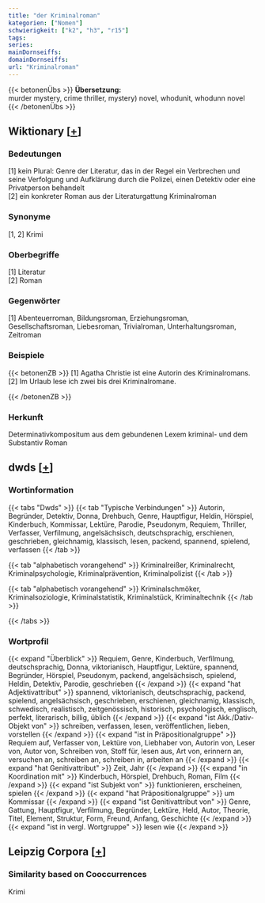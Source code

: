 ```yaml
---
title: "der Kriminalroman"
kategorien: ["Nomen"]
schwierigkeit: ["k2", "h3", "r15"]
tags:
series:
mainDornseiffs:
domainDornseiffs:
url: "Kriminalroman"
---
```


{{< betonenÜbs >}}
**Übersetzung:**  
murder mystery, crime thriller, mystery) novel, whodunit, whodunn novel  
{{< /betonenÜbs >}}

## Wiktionary [[+](https://de.wiktionary.org/wiki/Kriminalroman)]

### Bedeutungen
[1] kein Plural: Genre der Literatur, das in der Regel ein Verbrechen und seine Verfolgung und Aufklärung durch die Polizei, einen Detektiv oder eine Privatperson behandelt  
[2] ein konkreter Roman aus der Literaturgattung Kriminalroman  

### Synonyme
[1, 2] Krimi  

### Oberbegriffe
[1] Literatur  
[2] Roman  

### Gegenwörter
[1] Abenteuerroman, Bildungsroman, Erziehungsroman, Gesellschaftsroman, Liebesroman, Trivialroman, Unterhaltungsroman, Zeitroman  

### Beispiele
{{< betonenZB >}}
[1] Agatha Christie ist eine Autorin des Kriminalromans.  
[2] Im Urlaub lese ich zwei bis drei Kriminalromane.  

{{< /betonenZB >}}
### Herkunft
Determinativkompositum aus dem gebundenen Lexem kriminal- und dem Substantiv Roman  



## dwds [[+](https://www.dwds.de/wb/Kriminalroman)]

### Wortinformation
{{< tabs "Dwds" >}}
{{< tab "Typische Verbindungen" >}}
Autorin, Begründer, Detektiv, Donna, Drehbuch, Genre, Hauptfigur, Heldin, Hörspiel, Kinderbuch, Kommissar, Lektüre, Parodie, Pseudonym, Requiem, Thriller, Verfasser, Verfilmung, angelsächsisch, deutschsprachig, erschienen, geschrieben, gleichnamig, klassisch, lesen, packend, spannend, spielend, verfassen
{{< /tab >}}

{{< tab "alphabetisch vorangehend" >}}
Kriminalreißer, Kriminalrecht, Kriminalpsychologie, Kriminalprävention, Kriminalpolizist
{{< /tab >}}

{{< tab "alphabetisch vorangehend" >}}
Kriminalschmöker, Kriminalsoziologie, Kriminalstatistik, Kriminalstück, Kriminaltechnik
{{< /tab >}}

{{< /tabs >}}

### Wortprofil
{{< expand "Überblick" >}} Requiem, Genre, Kinderbuch, Verfilmung, deutschsprachig, Donna, viktorianisch, Hauptfigur, Lektüre, spannend, Begründer, Hörspiel, Pseudonym, packend, angelsächsisch, spielend, Heldin, Detektiv, Parodie, geschrieben {{< /expand >}}
{{< expand "hat Adjektivattribut" >}} spannend, viktorianisch, deutschsprachig, packend, spielend, angelsächsisch, geschrieben, erschienen, gleichnamig, klassisch, schwedisch, realistisch, zeitgenössisch, historisch, psychologisch, englisch, perfekt, literarisch, billig, üblich {{< /expand >}}
{{< expand "ist Akk./Dativ-Objekt von" >}} schreiben, verfassen, lesen, veröffentlichen, lieben, vorstellen {{< /expand >}}
{{< expand "ist in Präpositionalgruppe" >}} Requiem auf, Verfasser von, Lektüre von, Liebhaber von, Autorin von, Leser von, Autor von, Schreiben von, Stoff für, lesen aus, Art von, erinnern an, versuchen an, schreiben an, schreiben in, arbeiten an {{< /expand >}}
{{< expand "hat Genitivattribut" >}} Zeit, Jahr {{< /expand >}}
{{< expand "in Koordination mit" >}} Kinderbuch, Hörspiel, Drehbuch, Roman, Film {{< /expand >}}
{{< expand "ist Subjekt von" >}} funktionieren, erscheinen, spielen {{< /expand >}}
{{< expand "hat Präpositionalgruppe" >}} um Kommissar {{< /expand >}}
{{< expand "ist Genitivattribut von" >}} Genre, Gattung, Hauptfigur, Verfilmung, Begründer, Lektüre, Held, Autor, Theorie, Titel, Element, Struktur, Form, Freund, Anfang, Geschichte {{< /expand >}}
{{< expand "ist in vergl. Wortgruppe" >}} lesen wie {{< /expand >}}

## Leipzig Corpora [[+](https://corpora.uni-leipzig.de/en/res?word=Kriminalroman&corpusId=deu_newscrawl-public_2018)]


### Similarity based on Cooccurrences
Krimi

